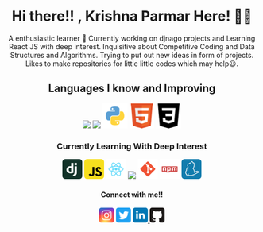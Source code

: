 <h1 align='center'> Hi there!! , Krishna Parmar Here! 🙋‍♂️ </h1>
<p align='center'> A enthusiastic learner 🎇 Currently working on djnago projects and Learning React JS with deep interest. Inquisitive about Competitive Coding and Data Structures and Algorithms. Trying to put out new ideas in form of projects. Likes to make repositories for little little codes which may help😃.</p>
<h2 align='center'> Languages I know and Improving </h2>
<p align='center'>
<img src=https://github.com/isocpp/logos/blob/master/cpp_logo.svg height='50' weight='50'/>
<img src=https://camo.githubusercontent.com/6cc41155e58a4eebe7353d524da5ebb0de7aaf4fd4ad45fb9a433c8b41d38c16/68747470733a2f2f747365332e6d6d2e62696e672e6e65742f74683f69643d4f49502e7276756a594b4f546d2d2d5654334b545a775633786748614861267069643d417069 height='50' weight='50'/>
 <img src=https://github.com/edent/SuperTinyIcons/blob/master/images/svg/python.svg height='50' weight='50'/>
 <img src=https://github.com/edent/SuperTinyIcons/blob/master/images/svg/html5.svg height='50' weight='50'/>
 <img src=https://github.com/simple-icons/simple-icons/blob/develop/icons/css3.svg height='50'  weight='50'/> 
</p>
<h3 align='center'> Currently Learning With Deep Interest </h3>
<p align='center'>
<img src=https://github.com/edent/SuperTinyIcons/blob/master/images/svg/djangoproject.svg height='40' weight='40'/>
<img src=https://github.com/edent/SuperTinyIcons/blob/master/images/svg/javascript.svg height='40' weight='40'/>
<img src=https://github.com/edent/SuperTinyIcons/blob/master/images/svg/react.svg height='40' weight='40'/>
<img src=https://github.com/simple-icons/simple-icons/blob/develop/icons/bootstrap.svg height='40' weight='40'/>
<img src=https://github.com/edent/SuperTinyIcons/blob/master/images/svg/git.svg  height='40' weight='40'/>
<img src=https://github.com/edent/SuperTinyIcons/blob/master/images/svg/npm.svg  height='40' weight='40'/>
<img src=https://github.com/edent/SuperTinyIcons/blob/master/images/svg/yarn.svg  height='40' weight='40'/>
</p>

<h4 align='center'> Connect with me!! </h4>
<p align='center'>
<a href = https://instagram.com/_parmark target='blank'> <img src=https://github.com/edent/SuperTinyIcons/blob/master/images/svg/instagram.svg height='30' weight='30'/></a> 
<a href = https://twitter.com/@_parmark target='blank'> <img src=https://github.com/edent/SuperTinyIcons/blob/master/images/svg/twitter.svg height='30' weight='30'/></a> 
<a href = https://www.linkedin.com/in/parmark-326111 target='blank'> <img src=https://github.com/edent/SuperTinyIcons/blob/master/images/svg/linkedin.svg height='30' weight='30'/><a href = https://github.com/ParmarKrishna target='blank'> <img src=https://github.com/edent/SuperTinyIcons/blob/master/images/svg/github.svg height='30' weight='30'/></a>
</p>

